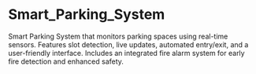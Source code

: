 # Smart_Parking_System
Smart Parking System that monitors parking spaces using real-time sensors. Features slot detection, live updates, automated entry/exit, and a user-friendly interface. Includes an integrated fire alarm system for early fire detection and enhanced safety.
